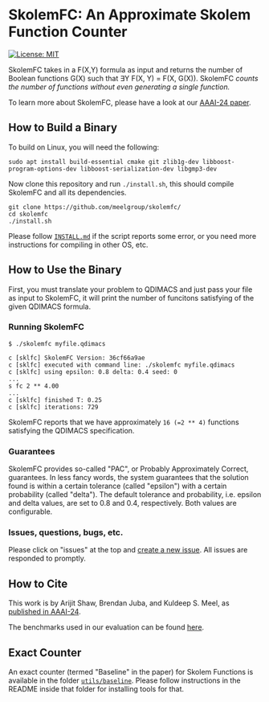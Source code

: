 # SkolemFC: An Approximate Skolem Function Counter

[![License: MIT](https://img.shields.io/badge/License-MIT-yellow.svg)](https://opensource.org/licenses/MIT)
<!-- ![build](https://github.com/meelgroup/SkolemFC/workflows/build/badge.svg)
[![Docker Hub](https://img.shields.io/badge/docker-latest-blue.svg)](https://hub.docker.com/r/msoos/SkolemFC/) -->

SkolemFC takes in a F(X,Y) formula as input and returns the number of Boolean functions G(X) such that ∃Y F(X, Y) = F(X, G(X)). SkolemFC *counts the number of functions without even generating a single function.*

To learn more about SkolemFC, please have a look at our [AAAI-24 paper](https://arijitsh.github.io/papers/AAAI24-SJM-SkolemFC.pdf).


## How to Build a Binary
To build on Linux, you will need the following:
```
sudo apt install build-essential cmake git zlib1g-dev libboost-program-options-dev libboost-serialization-dev libgmp3-dev
```

Now clone this repository and run `./install.sh`, this should compile SkolemFC and all its dependencies.

```
git clone https://github.com/meelgroup/skolemfc/
cd skolemfc
./install.sh
```

Please follow [`INSTALL.md`](https://github.com/meelgroup/skolemfc/tree/main/INSTALL.md) if the script reports some error, or you need more instructions for compiling in other OS, etc.



## How to Use the Binary
First, you must translate your problem to QDIMACS and just pass your file as input to SkolemFC, it will print the number of funcitons satisfying of the given QDIMACS formula.

### Running SkolemFC


```
$ ./skolemfc myfile.qdimacs

c [sklfc] SkolemFC Version: 36cf66a9ae
c [sklfc] executed with command line: ./skolemfc myfile.qdimacs
c [sklfc] using epsilon: 0.8 delta: 0.4 seed: 0
...
s fc 2 ** 4.00
...
c [sklfc] finished T: 0.25
c [sklfc] iterations: 729

```
SkolemFC reports that we have approximately `16 (=2 ** 4)` functions satisfying the QDIMACS specification.

### Guarantees
SkolemFC provides so-called "PAC", or Probably Approximately Correct, guarantees. In less fancy words, the system guarantees that the solution found is within a certain tolerance (called "epsilon") with a certain probability (called "delta"). The default tolerance and probability, i.e. epsilon and delta values, are set to 0.8 and 0.4, respectively. Both values are configurable.


### Issues, questions, bugs, etc.
Please click on "issues" at the top and [create a new issue](https://github.com/meelgroup/skolemfc/issues/new). All issues are responded to promptly.

## How to Cite

This work is by Arijit Shaw, Brendan Juba, and Kuldeep S. Meel, as [published in AAAI-24](https://arxiv.org/abs/2312.12026).

The benchmarks used in our evaluation can be found [here](https://zenodo.org/records/10404174).

## Exact Counter
An exact counter (termed "Baseline" in the paper) for Skolem Functions is available in the folder [`utils/baseline`](https://github.com/meelgroup/skolemfc/tree/main/utils/baseline). Please follow instructions in the README inside that folder for installing tools for that.
<!-- The old version, is available under the branch "paper". Please read the README of the old release to know how to compile the code. Old releases should easily compile. -->